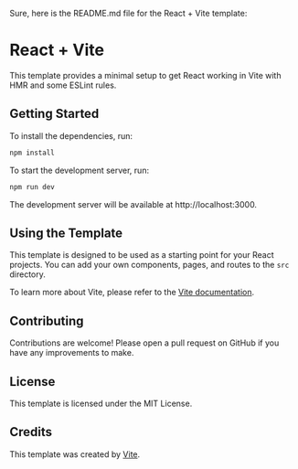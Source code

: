 Sure, here is the README.md file for the React + Vite template:

# React + Vite

This template provides a minimal setup to get React working in Vite with HMR and some ESLint rules.

## Getting Started

To install the dependencies, run:

```bash
npm install
```

To start the development server, run:

```bash
npm run dev
```

The development server will be available at http://localhost:3000.

## Using the Template

This template is designed to be used as a starting point for your React projects. You can add your own components, pages, and routes to the `src` directory.

To learn more about Vite, please refer to the [Vite documentation](https://vitejs.dev/).

## Contributing

Contributions are welcome! Please open a pull request on GitHub if you have any improvements to make.

## License

This template is licensed under the MIT License.

## Credits

This template was created by [Vite](https://vitejs.dev/).